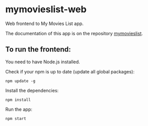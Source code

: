 # mymovieslist-web

Web frontend to My Movies List app.

The documentation of this app is on the repository [mymovieslist](https://github.com/itamarc/mymovieslist).

## To run the frontend:

You need to have Node.js installed.

Check if your npm is up to date (update all global packages):

    npm update -g

Install the dependencies:

    npm install

Run the app:

    npm start
